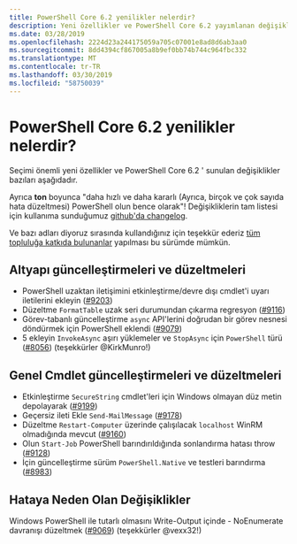 ```yaml
---
title: PowerShell Core 6.2 yenilikler nelerdir?
description: Yeni özellikler ve PowerShell Core 6.2 yayımlanan değişiklikleri
ms.date: 03/28/2019
ms.openlocfilehash: 2224d23a244175059a705c07001e8ad8d6ab3aa0
ms.sourcegitcommit: 8dd4394cf867005a8b9ef0bb74b744c964fbc332
ms.translationtype: MT
ms.contentlocale: tr-TR
ms.lasthandoff: 03/30/2019
ms.locfileid: "58750039"
---
```

# <a name="whats-new-in-powershell-core-62"></a>PowerShell Core 6.2 yenilikler nelerdir?

Seçimi önemli yeni özellikler ve PowerShell Core 6.2 ' sunulan değişiklikler bazıları aşağıdadır.

Ayrıca **ton** boyunca "daha hızlı ve daha kararlı (Ayrıca, birçok ve çok sayıda hata düzeltmesi) PowerShell olun bence olarak"!
Değişikliklerin tam listesi için kullanıma sunduğumuz [github'da changelog](https://github.com/PowerShell/PowerShell/blob/master/CHANGELOG.md).

Ve bazı adları diyoruz sırasında kullandığınız için teşekkür ederiz [tüm topluluğa katkıda bulunanlar](https://github.com/PowerShell/PowerShell/graphs/contributors) yapılması bu sürümde mümkün.

## <a name="engine-updates-and-fixes"></a>Altyapı güncelleştirmeleri ve düzeltmeleri

- PowerShell uzaktan iletişimini etkinleştirme/devre dışı cmdlet'i uyarı iletilerini ekleyin ([#9203][])
- Düzeltme `FormatTable` uzak seri durumundan çıkarma regresyon ([#9116][])
- Görev-tabanlı güncelleştirme `async` API'lerini doğrudan bir görev nesnesi döndürmek için PowerShell eklendi ([#9079][])
- 5 ekleyin `InvokeAsync` aşırı yüklemeler ve `StopAsync` için `PowerShell` türü ([#8056][]) (teşekkürler @KirkMunro!)

## <a name="general-cmdlet-updates-and-fixes"></a>Genel Cmdlet güncelleştirmeleri ve düzeltmeleri

- Etkinleştirme `SecureString` cmdlet'leri için Windows olmayan düz metin depolayarak ([#9199][])
- Geçersiz ileti Ekle `Send-MailMessage` ([#9178][])
- Düzeltme `Restart-Computer` üzerinde çalışılacak `localhost` WinRM olmadığında mevcut ([#9160][])
- Olun `Start-Job` PowerShell barındırıldığında sonlandırma hatası throw ([#9128][])
- İçin güncelleştirme sürüm `PowerShell.Native` ve testleri barındırma ([#8983][])

## <a name="breaking-changes"></a>Hataya Neden Olan Değişiklikler

Windows PowerShell ile tutarlı olmasını Write-Output içinde - NoEnumerate davranışı düzeltmek ([#9069][]) (teşekkürler @vexx32!)

<!-- Link references -->
[#8056]: https://github.com/PowerShell/PowerShell/pull/8056
[#8983]: https://github.com/PowerShell/PowerShell/pull/8983
[#9069]: https://github.com/PowerShell/PowerShell/pull/9069
[#9079]: https://github.com/PowerShell/PowerShell/pull/9079
[#9116]: https://github.com/PowerShell/PowerShell/pull/9116
[#9128]: https://github.com/PowerShell/PowerShell/pull/9128
[#9160]: https://github.com/PowerShell/PowerShell/pull/9160
[#9178]: https://github.com/PowerShell/PowerShell/pull/9178
[#9199]: https://github.com/PowerShell/PowerShell/pull/9199
[#9203]: https://github.com/PowerShell/PowerShell/pull/9203
